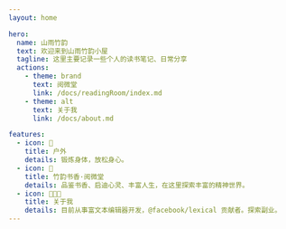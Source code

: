 ```yaml
---
layout: home

hero:
  name: 山雨竹韵
  text: 欢迎来到山雨竹韵小屋
  tagline: 这里主要记录一些个人的读书笔记、日常分享
  actions:
    - theme: brand
      text: 阅微堂
      link: /docs/readingRoom/index.md
    - theme: alt
      text: 关于我
      link: /docs/about.md

features:
  - icon: 🚵
    title: 户外
    details: 锻炼身体，放松身心。
  - icon: 📖
    title: 竹韵书香·阅微堂
    details: 品鉴书香、启迪心灵、丰富人生，在这里探索丰富的精神世界。
  - icon: 👩🏻‍💻
    title: 关于我
    details: 目前从事富文本编辑器开发，@facebook/lexical 贡献者。探索副业。
---
```

